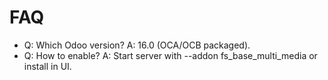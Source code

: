 # FAQ

- Q: Which Odoo version? A: 16.0 (OCA/OCB packaged).
- Q: How to enable? A: Start server with --addon fs_base_multi_media or install in UI.
